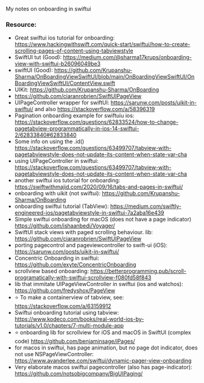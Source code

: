 My notes on onboarding in swiftui<!--more-->


### Resource:
- Great swiftui ios tutorial for onboarding: https://www.hackingwithswift.com/quick-start/swiftui/how-to-create-scrolling-pages-of-content-using-tabviewstyle
- SwiftUI tut (Good): https://medium.com/@sharma17krups/onboarding-view-with-swiftui-b26096049be3
- swiftUI (Good): https://github.com/Krupanshu-Sharma/OnBoardingViewSwiftUI/blob/main/OnBoardingViewSwiftUI/OnBoardingViewSwiftUI/ContentView.swift
- UIKit: https://github.com/Krupanshu-Sharma/OnBoarding
- https://github.com/ciaranrobrien/SwiftUIPageView
- UIPageController wrapper for swiftUI: https://sarunw.com/posts/uikit-in-swiftui/ and also https://stackoverflow.com/a/58396319
- Pagination onboarding example for swiftuiu ios: https://stackoverflow.com/questions/62833524/how-to-change-pagetabview-programmatically-in-ios-14-swiftui-2/62833840#62833840
- Some info on using the .id() https://stackoverflow.com/questions/63499707/tabview-with-pagetabviewstyle-does-not-update-its-content-when-state-var-cha
- using UIPageController in swiftui: https://stackoverflow.com/questions/63499707/tabview-with-pagetabviewstyle-does-not-update-its-content-when-state-var-cha
- another swiftui ios tutorial for onboarding: https://swiftwithmajid.com/2020/09/16/tabs-and-pages-in-swiftui/
- onboarding with uikit (not swiftui): https://github.com/Krupanshu-Sharma/OnBoarding
- onboarding swiftui tutorial (TabView): https://medium.com/swiftly-engineered-ios/pagetabviewstyle-in-swiftui-7a2aba16e439
- Simple swiftui onboarding for macOS (does not have a page indicator) https://github.com/ishaanbedi/Voyager/
- SwiftUI stack views with paged scrolling behaviour. lib: https://github.com/ciaranrobrien/SwiftUIPageView
- porting pagecontrol and pageviewcontroller to swift-ui (iOS): https://sarunw.com/posts/uikit-in-swiftui/
- Concentric Onboarding in swiftui: https://github.com/exyte/ConcentricOnboarding
- scrollview based onboarding: https://betterprogramming.pub/scroll-programatically-with-swiftui-scrollview-f080fd58f843
- lib that immitate UIPageViewController in swiftui (ios and watchos): https://github.com/fredyshox/PageView
- ⭐ To make a containerview of tabview, see: https://stackoverflow.com/a/63159912
- Swiftui onboarding tutorial using tabview: https://www.kodeco.com/books/real-world-ios-by-tutorials/v1.0/chapters/7-multi-module-app
- ⭐ onboarding lib for scrollview for iOS and macOS in SwiftUI (complex code) https://github.com/benjaminsage/iPages/
- for macos in swiftui, has page animation, but no page dot indicator, does not use NSPageViewController: https://www.avanderlee.com/swiftui/dynamic-pager-view-onboarding
- Very elaborate macos swiftui pagecontroller (also has page-indicator): https://github.com/notsobigcompany/BigUIPaging/
 